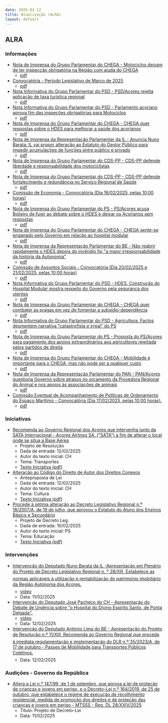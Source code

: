 ```yaml
---
date: 2025-02-12
title: Atualização (ALRA)
layout: default
---
```

## ALRA

### Informações

* [Nota de Imprensa do Grupo Parlamentar do CHEGA - Motociclos deixam de ter inspecção obrigatória na Região com ajuda do CHEGA](http://base.alra.pt:82/4DACTION/w_pesquisa_registo/8/21137)
  * [pdf](http://base.alra.pt:82/Doc_Noticias/NI21137.pdf)
* [Convocatória - Período Legislativo de Março de 2025](http://base.alra.pt:82/4DACTION/w_pesquisa_registo/8/21138)
  * [pdf](http://base.alra.pt:82/Doc_Noticias/NI21138.pdf)
* [Nota Informativa do Grupo Parlamentar do PSD - PSD/Açores rejeita aplicação de taxa turística regional](http://base.alra.pt:82/4DACTION/w_pesquisa_registo/8/21140)
  * [pdf](http://base.alra.pt:82/Doc_Noticias/NI21140.pdf)
* [Nota Informativa do Grupo Parlamentar do PSD - Parlamento açoriano aprova fim das inspeções obrigatórias para Motociclos](http://base.alra.pt:82/4DACTION/w_pesquisa_registo/8/21141)
  * [pdf](http://base.alra.pt:82/Doc_Noticias/NI21141.pdf)
* [Nota de Imprensa do Grupo Parlamentar do CHEGA - CHEGA quer respostas sobre o HDES para melhorar a saúde dos açorianos](http://base.alra.pt:82/4DACTION/w_pesquisa_registo/8/21142)
  * [pdf](http://base.alra.pt:82/Doc_Noticias/NI21142.pdf)
* [Nota de Imprensa da Representação Parlamentar da IL - Anuncia Nuno Barata: IL vai propor alteração ao Estatuto do Gestor Público para impedir acumulações de funções entre público e privado](http://base.alra.pt:82/4DACTION/w_pesquisa_registo/8/21143)
  * [pdf](http://base.alra.pt:82/Doc_Noticias/NI21143.pdf)
* [Nota de Imprensa do Grupo Parlamentar do CDS-PP - CDS-PP defende liberdade e responsabilidade dos motociclistas](http://base.alra.pt:82/4DACTION/w_pesquisa_registo/8/21144)
  * [pdf](http://base.alra.pt:82/Doc_Noticias/NI21144.pdf)
* [Nota de Imprensa do Grupo Parlamentar do CDS-PP - CDS-PP defende fortalecimento e redundância no Serviço Regional de Saúde](http://base.alra.pt:82/4DACTION/w_pesquisa_registo/8/21145)
  * [pdf](http://base.alra.pt:82/Doc_Noticias/NI21145.pdf)
* [Comissão de Economia - Convocatória (Dia 18/02/2025, pelas 10:00 horas)](http://base.alra.pt:82/4DACTION/w_pesquisa_registo/8/21146)
  * [pdf](http://base.alra.pt:82/Doc_Noticias/NI21146.pdf)
* [Nota de Imprensa do Grupo Parlamentar do PS - PS/Açores acusa Bolieiro de fugir ao debate sobre o HDES e deixar os Açorianos sem respostas](http://base.alra.pt:82/4DACTION/w_pesquisa_registo/8/21147)
  * [pdf](http://base.alra.pt:82/Doc_Noticias/NI21147.pdf)
* [Nota de Imprensa do Grupo Parlamentar do CHEGA - CHEGA sente-se enganado pelo Governo em relação ao hospital modular](http://base.alra.pt:82/4DACTION/w_pesquisa_registo/8/21148)
  * [pdf](http://base.alra.pt:82/Doc_Noticias/NI21148.pdf)
* [Nota de Imprensa da Representação Parlamentar do BE - Não reabrir rapidamente o HDES depois do incêndio foi "a maior irresponsabilidade da história da Autonomia"](http://base.alra.pt:82/4DACTION/w_pesquisa_registo/8/21149)
  * [pdf](http://base.alra.pt:82/Doc_Noticias/NI21149.pdf)
* [Comissão de Assuntos Sociais - Convocatória (Dia 20/02/2025 e 21/02/2025, pelas 10:00 horas)](http://base.alra.pt:82/4DACTION/w_pesquisa_registo/8/21150)
  * [pdf](http://base.alra.pt:82/Doc_Noticias/NI21150.pdf)
* [Nota Informativa do Grupo Parlamentar do PSD - HDES. Construção do Hospital Modular mostra respeito do Governo pela segurança dos utentes](http://base.alra.pt:82/4DACTION/w_pesquisa_registo/8/21151)
  * [pdf](http://base.alra.pt:82/Doc_Noticias/NI21151.pdf)
* [Nota de Imprensa do Grupo Parlamentar do CHEGA - CHEGA quer combater as pragas em vez de fomentar a subsídio-dependência](http://base.alra.pt:82/4DACTION/w_pesquisa_registo/8/21152)
  * [pdf](http://base.alra.pt:82/Doc_Noticias/NI21152.pdf)
* [Nota Informativa do Grupo Parlamentar do PSD - Agricultura. Factos desmentem narrativa "catastrofista e irreal" do PS](http://base.alra.pt:82/4DACTION/w_pesquisa_registo/8/21153)
  * [pdf](http://base.alra.pt:82/Doc_Noticias/NI21153.pdf)
* [Nota de Imprensa do Grupo Parlamentar do PS - Proposta do PS/Açores para pagamento dos apoios extraordinários aos agricultores rejeitada pelos partidos de direita](http://base.alra.pt:82/4DACTION/w_pesquisa_registo/8/21154)
  * [pdf](http://base.alra.pt:82/Doc_Noticias/NI21154.pdf)
* [Nota de Imprensa do Grupo Parlamentar do CHEGA - Mobilidade é importante para o CHEGA, mas não pode ser a qualquer custo](http://base.alra.pt:82/4DACTION/w_pesquisa_registo/8/21155)
  * [pdf](http://base.alra.pt:82/Doc_Noticias/NI21155.pdf)
* [Nota de Imprensa da Representação Parlamentar do PAN - PAN/Açores questiona Governo sobre atrasos no orçamento da Provedora Regional do Animal e nos apoios às associações de animais](http://base.alra.pt:82/4DACTION/w_pesquisa_registo/8/21156)
  * [pdf](http://base.alra.pt:82/Doc_Noticias/NI21156.pdf)
* [Comissão Eventual de Acompanhamento de Políticas de Ordenamento do Espaço Marítimo - Convocatória (Dia 17/02/2025, pelas 10:00 horas).](http://base.alra.pt:82/4DACTION/w_pesquisa_registo/8/21157)
  * [pdf](http://base.alra.pt:82/Doc_Noticias/NI21157.pdf)

### Iniciativas

* [Recomenda ao Governo Regional dos Açores que intervenha junto da SATA Internacional - Açores Airlines SA. ("SATA") a fim de alterar o local onde se situa a Base Aérea](http://base.alra.pt:82/4DACTION/w_pesquisa_registo/3/3683)
  * Projeto de Resolução
  * Dada de entrada: 12/02/2025
  * Autor do texto inicial: CH
  * Tema: Transportes
  * [Texto Iniciativa (pdf)](http://base.alra.pt:82/iniciativas/iniciativas/XIIIEPjR031.pdf)
* [Alteração ao Código do Direito de Autor dos Direitos Conexos](http://base.alra.pt:82/4DACTION/w_pesquisa_registo/3/3684)
  * Anteproposta de Lei
  * Dada de entrada: 12/02/2025
  * Autor do texto inicial: CH
  * Tema: Cultura
  * [Texto Iniciativa (pdf)](http://base.alra.pt:82/iniciativas/iniciativas/XIIIEAPpL010.pdf)
* [Procede à sétima alteração ao Decreto Legislativo Regional n.º 18/2007/A, de 19 de julho, que aprovou o Estatuto do Aluno dos Ensinos Básico e Secundário](http://base.alra.pt:82/4DACTION/w_pesquisa_registo/3/3685)
  * Projeto de Decreto Leg.
  * Dada de entrada: 10/02/2025
  * Autor do texto inicial: PS
  * Tema: Educação
  * [Texto Iniciativa (pdf)](http://base.alra.pt:82/iniciativas/iniciativas/XIIIEPjDLR029.pdf)

### Intervenções

* [Intervenção do Deputado Nuno Barata da IL -Apresentação em Plenário do Projeto de Decreto Legislativo Regional n. º 28/XIII  Estabelece as normas aplicáveis à utilização e rentabilização do património imobiliário da Região Autónoma dos Açores.](http://base.alra.pt:82/4DACTION/w_pesquisa_registo/9/3328)
  * [video](https://video.alra.pt/Asset/Details/e1024eb3-fc3f-4d9f-809f-57a9fd6549c6)
  * Data: 11/02/2025
* [Intervenção do Deputado José Pacheco do CH - Apresentação do Debate de Urgência sobre "o Hospital do Divino Espírito Santo, de Ponta Delgada".](http://base.alra.pt:82/4DACTION/w_pesquisa_registo/9/3329)
  * [video](https://video.alra.pt/Asset/Details/da580ae1-c6c8-4bf1-9dcc-93fdf62e0011)
  * Data: 12/02/2025
* [Intervenção do Deputado António Lima do BE  - Apresentação do Projeto de Resolução n.º 11/XIII  Recomenda ao Governo Regional que proceda à imediata regulamentação e implementação do DLR n.º 35/2023/A, de 17 de outubro - Passes de Mobilidade para Transportes Públicos Coletivos.](http://base.alra.pt:82/4DACTION/w_pesquisa_registo/9/3330)
  * Data: 12/02/2025

### Audições - Governo da República

* [Altera a Lei n.º 147/99, de 1 de setembro, que aprova a lei de proteção de crianças e jovens em perigo, e o Decreto-Lei n.º 164/2019, de 25 de outubro, que estabelece o regime de execução de recolhimento residencial, medida de promoção dos direitos e de proteção das crianças e jovens em perigo - MTSSS - Reg. DL 28/XXIV/2025](http://base.alra.pt:82/4DACTION/w_pesquisa_registo/2/3312)
  * Titulo: Projeto de Decreto-Lei
  * Data: 11/02/2025
